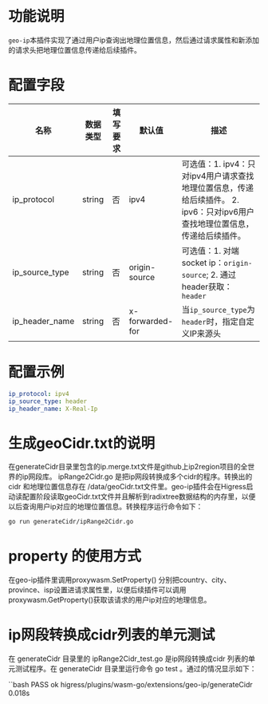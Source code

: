 # 功能说明

`geo-ip`本插件实现了通过用户ip查询出地理位置信息，然后通过请求属性和新添加的请求头把地理位置信息传递给后续插件。

# 配置字段
| 名称            | 数据类型     | 填写要求   |  默认值          | 描述      |
| --------        | --------    | -------- | --------          | -------- |
|  ip_protocol    |  string     |  否     |   ipv4             |  可选值：1. ipv4：只对ipv4用户请求查找地理位置信息，传递给后续插件。 2. ipv6：只对ipv6用户查找地理位置信息，传递给后续插件。
|  ip_source_type |  string     |  否     |   origin-source    |  可选值：1. 对端socket ip：`origin-source`; 2. 通过header获取：`header`  |
|  ip_header_name |  string     |  否     |   x-forwarded-for  |  当`ip_source_type`为`header`时，指定自定义IP来源头                      |


# 配置示例

```yaml
ip_protocol: ipv4
ip_source_type: header
ip_header_name: X-Real-Ip
```

# 生成geoCidr.txt的说明

在generateCidr目录里包含的ip.merge.txt文件是github上ip2region项目的全世界的ip网段库。 ipRange2Cidr.go 是把ip网段转换成多个cidr的程序。转换出的cidr 和地理位置信息存在 /data/geoCidr.txt文件里。geo-ip插件会在Higress启动读配置阶段读取geoCidr.txt文件并且解析到radixtree数据结构的内存里，以便以后查询用户ip对应的地理位置信息。转换程序运行命令如下：

```bash
go run generateCidr/ipRange2Cidr.go
```

# property 的使用方式
在geo-ip插件里调用proxywasm.SetProperty() 分别把country、city、province、isp设置进请求属性里，以便后续插件可以调用proxywasm.GetProperty()获取该请求的用户ip对应的地理信息。

# ip网段转换成cidr列表的单元测试
在 generateCidr 目录里的  ipRange2Cidr_test.go  是ip网段转换成cidr 列表的单元测试程序。在 generateCidr 目录里运行命令 go test 。通过的情况显示如下：

``bash
PASS
ok      higress/plugins/wasm-go/extensions/geo-ip/generateCidr  0.018s
```
